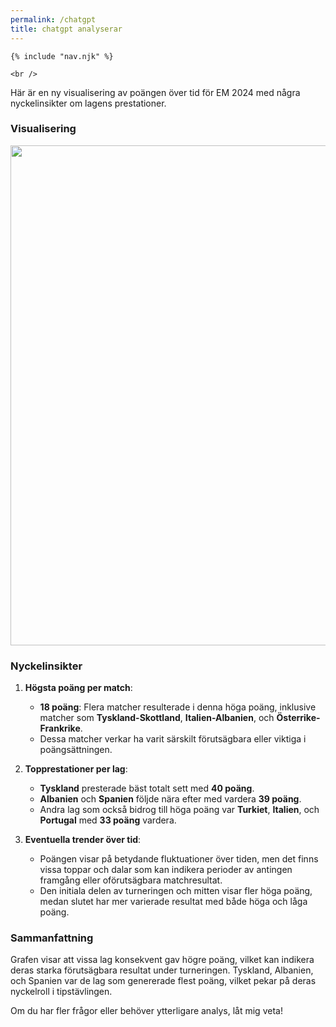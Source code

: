 ```yaml
---
permalink: /chatgpt
title: chatgpt analyserar
---
```

<!DOCTYPE html>
<html lang="en">
  <head>
    <meta charset="UTF-8" />
    <meta name="viewport" content="width=device-width, initial-scale=1.0" />
    <link rel="stylesheet" href="assets/css/nav.css" />
    <title>Tips</title>
  </head>
  <body>

    {% include "nav.njk" %}
 
    <br />
   Här är en ny visualisering av poängen över tid för EM 2024 med några nyckelinsikter om lagens prestationer.

### Visualisering

<img src="/assets/media/euro24/emtrend.jpg" width=800px>

### Nyckelinsikter

1. **Högsta poäng per match**:
   - **18 poäng**: Flera matcher resulterade i denna höga poäng, inklusive matcher som **Tyskland-Skottland**, **Italien-Albanien**, och **Österrike-Frankrike**.
   - Dessa matcher verkar ha varit särskilt förutsägbara eller viktiga i poängsättningen.

2. **Topprestationer per lag**:
   - **Tyskland** presterade bäst totalt sett med **40 poäng**.
   - **Albanien** och **Spanien** följde nära efter med vardera **39 poäng**.
   - Andra lag som också bidrog till höga poäng var **Turkiet**, **Italien**, och **Portugal** med **33 poäng** vardera.

3. **Eventuella trender över tid**:
   - Poängen visar på betydande fluktuationer över tiden, men det finns vissa toppar och dalar som kan indikera perioder av antingen framgång eller oförutsägbara matchresultat.
   - Den initiala delen av turneringen och mitten visar fler höga poäng, medan slutet har mer varierade resultat med både höga och låga poäng.

### Sammanfattning

Grafen visar att vissa lag konsekvent gav högre poäng, vilket kan indikera deras starka förutsägbara resultat under turneringen. Tyskland, Albanien, och Spanien var de lag som genererade flest poäng, vilket pekar på deras nyckelroll i tipstävlingen.

Om du har fler frågor eller behöver ytterligare analys, låt mig veta!
  </body>
</html>
